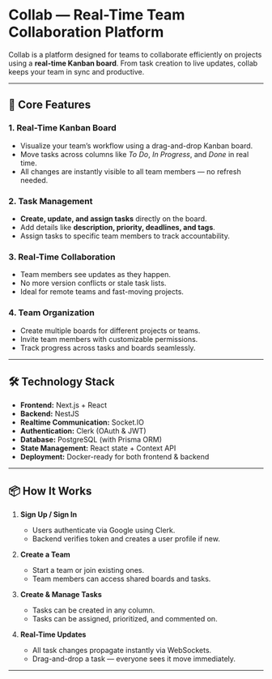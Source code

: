 # Collab — Real-Time Team Collaboration Platform

Collab is a platform designed for teams to collaborate efficiently on projects using a **real-time Kanban board**. From task creation to live updates, collab keeps your team in sync and productive.  


---

## 🚀 Core Features

### 1. Real-Time Kanban Board
- Visualize your team’s workflow using a drag-and-drop Kanban board.
- Move tasks across columns like *To Do*, *In Progress*, and *Done* in real time.
- All changes are instantly visible to all team members — no refresh needed.

### 2. Task Management
- **Create, update, and assign tasks** directly on the board.
- Add details like **description, priority, deadlines, and tags**.
- Assign tasks to specific team members to track accountability.

### 3. Real-Time Collaboration
- Team members see updates as they happen.
- No more version conflicts or stale task lists.
- Ideal for remote teams and fast-moving projects.

### 4. Team Organization
- Create multiple boards for different projects or teams.
- Invite team members with customizable permissions.
- Track progress across tasks and boards seamlessly.

---

## 🛠 Technology Stack
- **Frontend:** Next.js + React
- **Backend:** NestJS
- **Realtime Communication:** Socket.IO
- **Authentication:** Clerk (OAuth & JWT)
- **Database:** PostgreSQL (with Prisma ORM)
- **State Management:** React state + Context API
- **Deployment:** Docker-ready for both frontend & backend

---

## 📦 How It Works
1. **Sign Up / Sign In**
   - Users authenticate via Google using Clerk.
   - Backend verifies token and creates a user profile if new.

2. **Create a Team**
   - Start a team or join existing ones.
   - Team members can access shared boards and tasks.

3. **Create & Manage Tasks**
   - Tasks can be created in any column.
   - Tasks can be assigned, prioritized, and commented on.

4. **Real-Time Updates**
   - All task changes propagate instantly via WebSockets.
   - Drag-and-drop a task — everyone sees it move immediately.

---
